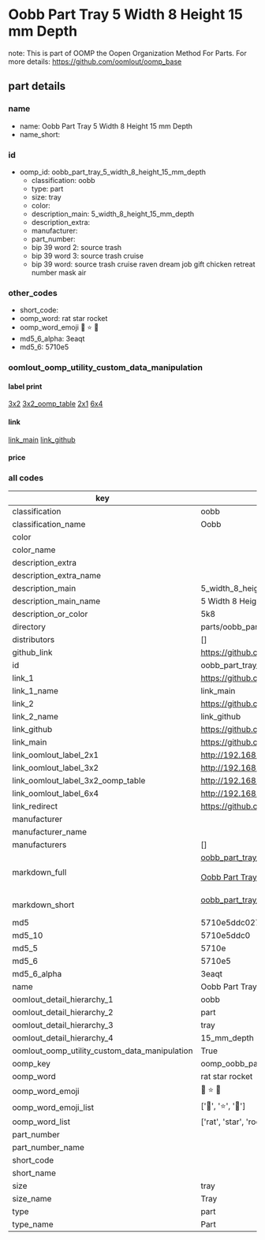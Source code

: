 # Oobb Part Tray 5 Width 8 Height 15 mm Depth  

note: This is part of OOMP the Oopen Organization Method For Parts. For more details: https://github.com/oomlout/oomp_base

##  part details
  







### name
* name: Oobb Part Tray 5 Width 8 Height 15 mm Depth
* name_short: 
### id
* oomp_id: oobb_part_tray_5_width_8_height_15_mm_depth
  * classification: oobb
  * type: part
  * size: tray
  * color: 
  * description_main: 5_width_8_height_15_mm_depth
  * description_extra: 
  * manufacturer: 
  * part_number: 
  * bip 39 word 2: source trash
  * bip 39 word 3: source trash cruise
  * bip 39 word: source trash cruise raven dream job gift chicken retreat number mask air

### other_codes
* short_code: 
* oomp_word: rat star rocket
* oomp_word_emoji :rat: :star: :rocket:
* md5_6_alpha: 3eaqt
* md5_6: 5710e5






### oomlout_oomp_utility_custom_data_manipulation
#### label print
[3x2](http://192.168.1.245:1112/?label=oomp%203eaqt)
[3x2_oomp_table](http://192.168.1.108:1112/?label=oomp%203eaqt)
[2x1](http://192.168.1.242:1112/?label=oomp%203eaqt)
[6x4](http://192.168.1.55:1112/?label=oomp%203eaqt)    

#### link

[link_main](https://github.com/oomlout/oomlout_oomp_version_1_messy/tree/main/parts/oobb_part_tray_5_width_8_height_15_mm_depth) [link_github](https://github.com/oomlout/oomlout_oomp_version_1_messy/tree/main/parts/oobb_part_tray_5_width_8_height_15_mm_depth)                             

#### price







### all codes 
| key | value |  
| --- | --- |  
| classification | oobb |  
| classification_name | Oobb |  
| color |  |  
| color_name |  |  
| description_extra |  |  
| description_extra_name |  |  
| description_main | 5_width_8_height_15_mm_depth |  
| description_main_name | 5 Width 8 Height 15 mm Depth |  
| description_or_color | 5k8 |  
| directory | parts/oobb_part_tray_5_width_8_height_15_mm_depth |  
| distributors | [] |  
| github_link | https://github.com/oomlout/oomlout_oomp_part_src/tree/main/parts/oobb_part_tray_5_width_8_height_15_mm_depth |  
| id | oobb_part_tray_5_width_8_height_15_mm_depth |  
| link_1 | https://github.com/oomlout/oomlout_oomp_version_1_messy/tree/main/parts/oobb_part_tray_5_width_8_height_15_mm_depth |  
| link_1_name | link_main |  
| link_2 | https://github.com/oomlout/oomlout_oomp_version_1_messy/tree/main/parts/oobb_part_tray_5_width_8_height_15_mm_depth |  
| link_2_name | link_github |  
| link_github | https://github.com/oomlout/oomlout_oomp_version_1_messy/tree/main/parts/oobb_part_tray_5_width_8_height_15_mm_depth |  
| link_main | https://github.com/oomlout/oomlout_oomp_version_1_messy/tree/main/parts/oobb_part_tray_5_width_8_height_15_mm_depth |  
| link_oomlout_label_2x1 | http://192.168.1.242:1112/?label=oomp%203eaqt |  
| link_oomlout_label_3x2 | http://192.168.1.245:1112/?label=oomp%203eaqt |  
| link_oomlout_label_3x2_oomp_table | http://192.168.1.108:1112/?label=oomp%203eaqt |  
| link_oomlout_label_6x4 | http://192.168.1.55:1112/?label=oomp%203eaqt |  
| link_redirect | https://github.com/oomlout/oomlout_oomp_version_1_messy/tree/main/parts/oobb_part_tray_5_width_8_height_15_mm_depth |  
| manufacturer |  |  
| manufacturer_name |  |  
| manufacturers | [] |  
| markdown_full | [oobb_part_tray_5_width_8_height_15_mm_depth](none)<br>[](none)<br>[Oobb Part Tray 5 Width 8 Height 15 Mm Depth](none)<br><br> |  
| markdown_short | [oobb_part_tray_5_width_8_height_15_mm_depth](none)<br><br> |  
| md5 | 5710e5ddc027ac39e0214b266979de80 |  
| md5_10 | 5710e5ddc0 |  
| md5_5 | 5710e |  
| md5_6 | 5710e5 |  
| md5_6_alpha | 3eaqt |  
| name | Oobb Part Tray 5 Width 8 Height 15 mm Depth |  
| oomlout_detail_hierarchy_1 | oobb |  
| oomlout_detail_hierarchy_2 | part |  
| oomlout_detail_hierarchy_3 | tray |  
| oomlout_detail_hierarchy_4 | 15_mm_depth |  
| oomlout_oomp_utility_custom_data_manipulation | True |  
| oomp_key | oomp_oobb_part_tray_5_width_8_height_15_mm_depth |  
| oomp_word | rat star rocket |  
| oomp_word_emoji | :rat: :star: :rocket: |  
| oomp_word_emoji_list | [':rat:', ':star:', ':rocket:'] |  
| oomp_word_list | ['rat', 'star', 'rocket'] |  
| part_number |  |  
| part_number_name |  |  
| short_code |  |  
| short_name |  |  
| size | tray |  
| size_name | Tray |  
| type | part |  
| type_name | Part |  
